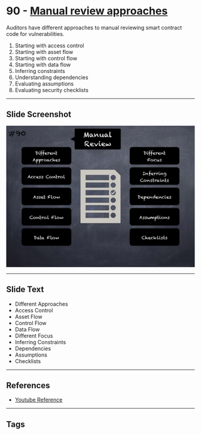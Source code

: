 
# 90 - [Manual review approaches](./Manual%20review%20approaches.md)

Auditors have different approaches to manual reviewing smart contract code for vulnerabilities.

1. Starting with access control
2. Starting with asset flow
3. Starting with control flow
4. Starting with data flow
5. Inferring constraints
6. Understanding dependencies
7. Evaluating assumptions
8. Evaluating security checklists
___
## Slide Screenshot
![090.png](../../images/6.%20Audit%20Techniques%20and%20Tools%20101/090.png)
___
## Slide Text
- Different Approaches
- Access Control
- Asset Flow
- Control Flow
- Data Flow
- Different Focus
- Inferring Constraints
- Dependencies
- Assumptions
- Checklists
___
## References
- [Youtube Reference](https://youtu.be/dgITqd3mkDk?t=964)
___
## Tags
